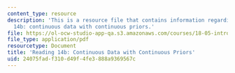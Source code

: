 ```yaml
---
content_type: resource
description: 'This is a resource file that contains information regarding reading
  14b: continuous data with continuous priors.'
file: https://ol-ocw-studio-app-qa.s3.amazonaws.com/courses/18-05-introduction-to-probability-and-statistics-spring-2014/24075fadf310d49f4fe3888a9369567c_MIT18_05S14_Reading14b.pdf
file_type: application/pdf
resourcetype: Document
title: 'Reading 14b: Continuous Data with Continuous Priors'
uid: 24075fad-f310-d49f-4fe3-888a9369567c
---
```

